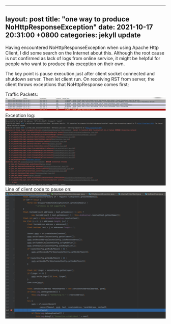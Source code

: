 ---
layout: post
title:  "one way to produce NoHttpResponseException"
date:   2021-10-17 20:31:00 +0800
categories: jekyll update
------

Having encountered NoHttpResponseException when using Apache Http Client, I did some search on the Internet about this. Although the root cause is not confirmed as lack of logs from online service, it might be helpful for people who want to produce this exception on their own.

The key point is pause execution just after client socket connected and shutdown server. Then let client run. On receiving RST from server, the client throws exceptions that NoHttpResponse comes first;

Traffic Packets:
![pic1](https://raw.githubusercontent.com/Nov11/Nov11.github.io/master/pics/produce-nohttpresponseexception/pcap.png)
Exception log:
![pic1](https://raw.githubusercontent.com/Nov11/Nov11.github.io/master/pics/produce-nohttpresponseexception/exception.png)
Line of client code to pause on:
![pic1](https://raw.githubusercontent.com/Nov11/Nov11.github.io/master/pics/produce-nohttpresponseexception/httpclient.png)


[jekyll-docs]: http://jekyllrb.com/docs/home
[jekyll-gh]:   https://github.com/jekyll/jekyll
[jekyll-talk]: https://talk.jekyllrb.com/
